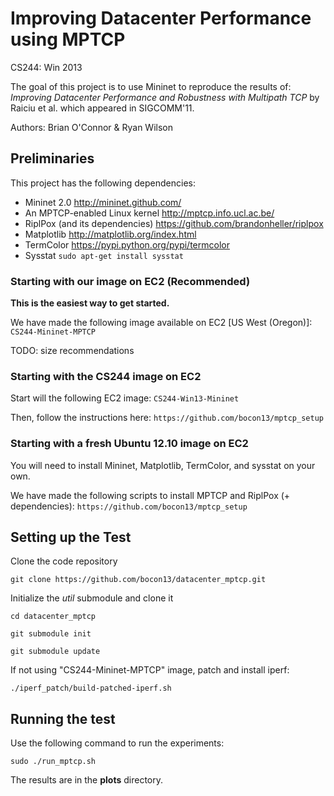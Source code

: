 Improving Datacenter Performance using MPTCP
============================================
CS244: Win 2013

The goal of this project is to use Mininet to reproduce the results of: 
_Improving Datacenter Performance and Robustness with Multipath TCP_
by Raiciu et al. which appeared in SIGCOMM'11.

Authors: Brian O'Connor & Ryan Wilson

Preliminaries
-------------
This project has the following dependencies:
* Mininet 2.0
http://mininet.github.com/
* An MPTCP-enabled Linux kernel
http://mptcp.info.ucl.ac.be/
* RiplPox (and its dependencies)
https://github.com/brandonheller/riplpox
* Matplotlib
http://matplotlib.org/index.html
* TermColor
https://pypi.python.org/pypi/termcolor
* Sysstat
`sudo apt-get install sysstat`

### Starting with our image on EC2 (Recommended)
**This is the easiest way to get started.**

We have made the following image available on EC2 [US West (Oregon)]:
`CS244-Mininet-MPTCP`

TODO: size recommendations


### Starting with the CS244 image on EC2
Start will the following EC2 image: `CS244-Win13-Mininet`

Then, follow the instructions here:
`https://github.com/bocon13/mptcp_setup`

### Starting with a fresh Ubuntu 12.10 image on EC2
You will need to install Mininet, Matplotlib, TermColor, and sysstat on your own. 

We have made the following scripts to install MPTCP and RiplPox (+ dependencies):
`https://github.com/bocon13/mptcp_setup`

Setting up the Test
-------------------

Clone the code repository

`git clone https://github.com/bocon13/datacenter_mptcp.git`

Initialize the *util* submodule and clone it

`cd datacenter_mptcp`

`git submodule init`

`git submodule update`

If not using "CS244-Mininet-MPTCP" image, patch and install iperf:

`./iperf_patch/build-patched-iperf.sh`

Running the test
----------------
Use the following command to run the experiments:

`sudo ./run_mptcp.sh`

The results are in the **plots** directory.
